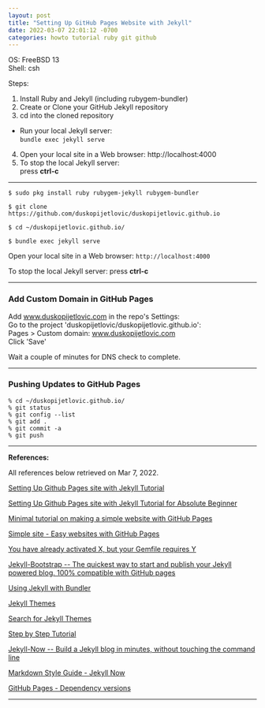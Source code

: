```yaml
---
layout: post
title: "Setting Up GitHub Pages Website with Jekyll"
date: 2022-03-07 22:01:12 -0700 
categories: howto tutorial ruby git github  
---
```


OS: FreeBSD 13   
Shell:  csh  

Steps:
1. Install Ruby and Jekyll (including rubygem-bundler)
2. Create or Clone your GitHub Jekyll repository 
3. cd into the cloned repository
- Run your local Jekyll server:  
    ```bundle exec jekyll serve```
4. Open your local site in a Web browser:
     http://localhost:4000
5. To stop the local Jekyll server:  
     press **ctrl-c**

---

```
$ sudo pkg install ruby rubygem-jekyll rubygem-bundler
```

```
$ git clone https://github.com/duskopijetlovic/duskopijetlovic.github.io
```

```
$ cd ~/duskopijetlovic.github.io/
```

```
$ bundle exec jekyll serve
```

Open your local site in a Web browser:
     ```http://localhost:4000```

To stop the local Jekyll server:
     press **ctrl-c**

---

### Add Custom Domain in GitHub Pages

Add www.duskopijetlovic.com in the repo's Settings:    
Go to the project 'duskopijetlovic/duskopijetlovic.github.io':   
Pages > Custom domain:  www.duskopijetlovic.com    
Click 'Save'

Wait a couple of minutes for DNS check to complete.

---

### Pushing Updates to GitHub Pages

```
% cd ~/duskopijetlovic.github.io/
% git status
% git config --list
% git add .
% git commit -a
% git push
```

---

**References:**   

All references below retrieved on Mar 7, 2022.   

[Setting Up Github Pages site with Jekyll Tutorial](https://dev.to/azukacchi/setting-up-github-pages-site-with-jekyll-tutorial-1l60)   

[Setting Up Github Pages site with Jekyll Tutorial for Absolute Beginner](https://github.com/azukacchi/azukacchi.github.io)   

[Minimal tutorial on making a simple website with GitHub Pages](https://github.com/kbroman/simple_site)

[Simple site - Easy websites with GitHub Pages](https://kbroman.org/simple_site/)    

[You have already activated X, but your Gemfile requires Y](https://stackoverflow.com/questions/6317980/you-have-already-activated-x-but-your-gemfile-requires-y)    

[Jekyll-Bootstrap -- The quickest way to start and publish your Jekyll powered blog. 100% compatible with GitHub pages](https://github.com/plusjade/jekyll-bootstrap)

[Using Jekyll with Bundler](https://jekyllrb.com/tutorials/using-jekyll-with-bundler/)

[Jekyll Themes](https://jekyllrb.com/docs/themes/)

[Search for Jekyll Themes](https://rubygems.org/search?utf8=%E2%9C%93&query=jekyll-theme)

[Step by Step Tutorial](https://jekyllrb.com/docs/step-by-step/10-deployment/)

[Jekyll-Now -- Build a Jekyll blog in minutes, without touching the command line](https://github.com/barryclark/jekyll-now)   

[Markdown Style Guide - Jekyll Now](https://www.jekyllnow.com/Markdown-Style-Guide/)    

[GitHub Pages - Dependency versions](https://pages.github.com/versions/)

---

